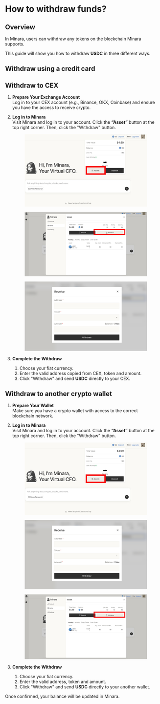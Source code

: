 # How to withdraw funds?

## Overview

In Minara, users can withdraw any tokens on the blockchain Minara supports.

This guide will show you how to withdraw **USDC** in three different ways.

## Withdraw using a credit card



## Withdraw to CEX

1. **Prepare Your Exchange Account**\
   Log in to your CEX account (e.g., Binance, OKX, Coinbase) and ensure you have the access to receive crypto.
2.  **Log in to Minara**\
    Visit Minara and log in to your account. Click the **“Asset”** button at the top right corner. Then, click the "Withdraw" button.&#x20;

    <figure><img src="../.gitbook/assets/image (17).png" alt=""><figcaption></figcaption></figure>

    <figure><img src="../.gitbook/assets/image (18).png" alt=""><figcaption></figcaption></figure>

    <figure><img src="../.gitbook/assets/image (19).png" alt=""><figcaption></figcaption></figure>
3. **Complete the Withdraw**
   1. Choose your fiat currency.
   2. Enter the valid address copied from CEX, token and amount.
   3. Click "Withdraw" and send **USDC** directly to your CEX.

## Withdraw to another crypto wallet

1. **Prepare Your Wallet**\
   Make sure you have a crypto wallet with access to the correct blockchain network.
2.  **Log in to Minara**\
    Visit Minara and log in to your account. Click the **“Asset”** button at the top right corner. Then, click the "Withdraw" button.&#x20;

    <figure><img src="../.gitbook/assets/image (17).png" alt=""><figcaption></figcaption></figure>

    <figure><img src="../.gitbook/assets/image (19).png" alt=""><figcaption></figcaption></figure>

    <figure><img src="../.gitbook/assets/image (18).png" alt=""><figcaption></figcaption></figure>
3. **Complete the Withdraw**
   1. Choose your fiat currency.
   2. Enter the valid address, token and amount.
   3. Click "Withdraw" and send **USDC** directly to your another wallet.

Once confirmed, your balance will be updated in Minara.
